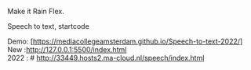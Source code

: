 Make it Rain Flex.

Speech to text, startcode

Demo: [https://mediacollegeamsterdam.github.io/Speech-to-text-2022/]
<br>
New :http://127.0.0.1:5500/index.html
<br>
2022 : # http://33449.hosts2.ma-cloud.nl/speech/index.html

